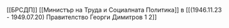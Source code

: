 [[БРСДП]]
[[Министър на Труда и Социалната Политика]]  в [[(1946.11.23 - 1949.07.20) Правителство Георги Димитров 1 2]]